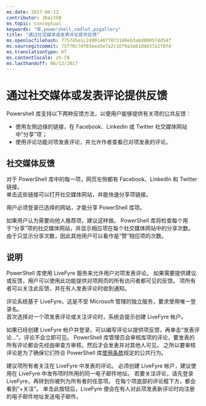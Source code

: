 ```yaml
---
ms.date: 2017-06-12
contributor: JKeithB
ms.topic: conceptual
keywords: "库,powershell,cmdlet,psgallery"
title: "通过社交媒体或发表评论提供反馈"
ms.openlocfilehash: 775745e1c249014877073160eb3abd800574d54f
ms.sourcegitcommit: 75f70c7df01eea5e7a2c16f9a3ab1dd437a1f8fd
ms.translationtype: HT
ms.contentlocale: zh-CN
ms.lasthandoff: 06/12/2017
---
```

# <a name="providing-feedback-via-social-media-or-comments"></a>通过社交媒体或发表评论提供反馈

Powershell 库支持以下两种反馈方法，以便用户能够提供有关项的公共反馈：

* 使用左侧边缘的链接，在 Facebook、LinkedIn 或 Twitter 社交媒体网站中“分享”项；
* 使用评论功能对项发表评论，并允许作者查看已对项发表的评论。

## <a name="social-media-feedback"></a>社交媒体反馈
对于 PowerShell 库中的每一项，网页左侧都有 Facebook、LinkedIn 和 Twitter 链接。   
单击这些链接可以打开社交媒体网站，并能快速分享项链接。

用户必须登录已选择的网站，才能分享 PowerShell 库项。     

如果用户认为需要向他人推荐项，建议这样做。 PowerShell 库将检查每个用于“分享”项的社交媒体网站，并显示相应项在每个社交媒体网站中的分享次数。  
由于只显示分享次数，因此其他用户可以看作是“赞”相应项的次数。


## <a name="comments"></a>说明
PowerShell 库使用 LiveFyre 服务来允许用户对项发表评论。
如果需要提供建议或反馈，用户可以使用此功能提供对项网页的所有访问者都可见的反馈。
项所有者可以关注此反馈，并在有人发表评论时收到通知。 

评论系统基于 LiveFyre，这是不受 Microsoft 管理的独立服务，要求使用唯一登录名。  
首次选择对一个项发表评论或关注评论时，系统会提示创建 LiveFyre 帐户。

如果已经创建 LiveFyre 帐户并登录，可以编写评论以提供项反馈，再单击“发表评论...”。评论不会立即可见。 PowerShell 库管理员会审核库项的评论，要发表的所有评论都会先经由审查方审核，然后才会发表并对其他人可见。
之所以要审核评论是为了确保它们符合 PowerShell 库[使用条款](https://www.powershellgallery.com/policies/Terms)规定的公共行为。  

建议项所有者关注在 LiveFyre 中发表的评论。 必须创建 LiveFyre 帐户，建议使用在 LiveFyre 中发布项时所用的同一电子邮件地址。 若要关注评论，请先登录 LiveFyre，再转到你被列为所有者的任意项。 在每个项底部的评论框下方，都会看到“+关注”。 单击此按钮后，LiveFyre 便会在有人对此项发表新评论时向注册的电子邮件地址发送电子邮件。

